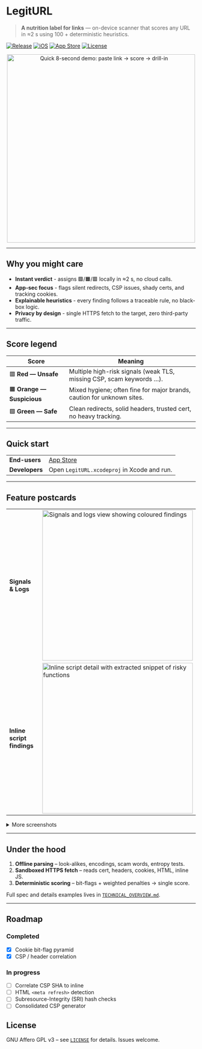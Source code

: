 # LegitURL

> **A nutrition label for links** — on-device scanner that scores any URL in ≈2 s using 100 + deterministic heuristics.

[![Release](https://img.shields.io/badge/release-1.1.0-blue.svg)](#)
[![iOS](https://img.shields.io/badge/iOS-18%2B-brightgreen.svg)](#)
[![App Store](https://img.shields.io/badge/download-App%20Store-blue)](https://apps.apple.com/fr/app/legiturl/id6745583794)
[![License](https://img.shields.io/badge/license-AGPL--v3-green)](LICENSE)

<div align="center">
  <img src="AppPreview/LegitURL_demo.gif" width="500" alt="Quick 8-second demo: paste link → score → drill-in"/>
</div>

---

## Why you might care

* **Instant verdict** - assigns 🟩/🟧/🟥 locally in ≈2 s, no cloud calls.  
* **App-sec focus** - flags silent redirects, CSP issues, shady certs, and tracking cookies.  
* **Explainable heuristics** - every finding follows a traceable rule, no black-box logic.  
* **Privacy by design** - single HTTPS fetch to the target, zero third-party traffic.

---

## Score legend

| Score | Meaning |
|-------|---------|
| 🟥 **Red — Unsafe** | Multiple high-risk signals (weak TLS, missing CSP, scam keywords …). |
| 🟧 **Orange — Suspicious** | Mixed hygiene; often fine for major brands, caution for unknown sites. |
| 🟩 **Green — Safe** | Clean redirects, solid headers, trusted cert, no heavy tracking. |

---

## Quick start

| | |
|---|---|
| **End-users** | [App Store](https://apps.apple.com/fr/app/legiturl/id6745583794) |
| **Developers** | Open `LegitURL.xcodeproj` in Xcode and run. |

---

## Feature postcards

| | |
|---|---|
| **Signals & Logs** | <img src="AppPreview/signals_details.PNG" alt="Signals and logs view showing coloured findings" width="400"> |
| **Inline script findings** | <img src="AppPreview/script_details.PNG" alt="Inline script detail with extracted snippet of risky functions" width="400"> |

<details>
<summary>More screenshots</summary>

| | |
|---|---|
| **Cookie view** | <img src="AppPreview/cookies_details.PNG" alt="Cookie detail with bit-flag severity pyramid" width="45%"> |
| **CSP directives** | <img src="AppPreview/csp_details.PNG" alt="Content-Security-Policy directive list" width="45%"> |
| **HTML report export** | <img src="AppPreview/html_report.PNG" alt="Preview of generated HTML security report" width="45%"> |
| **LLM JSON export** | <img src="AppPreview/LLM_json_export.PNG" alt="Screen showing compact JSON export for LLMs" width="45%"> |

</details>

---

## Under the hood

1. **Offline parsing** – look-alikes, encodings, scam words, entropy tests.  
2. **Sandboxed HTTPS fetch** – reads cert, headers, cookies, HTML, inline JS.  
3. **Deterministic scoring** – bit-flags + weighted penalties → single score.

Full spec and details examples lives in [`TECHNICAL_OVERVIEW.md`](TECHNICAL_OVERVIEW.md).

---

## Roadmap

### Completed
- [x] Cookie bit-flag pyramid
- [x] CSP / header correlation

### In progress
- [ ] Correlate CSP SHA to inline  
- [ ] HTML `<meta refresh>` detection  
- [ ] Subresource-Integrity (SRI) hash checks  
- [ ] Consolidated CSP generator

## License

GNU  Affero GPL v3 – see [`LICENSE`](LICENSE) for details. Issues welcome.
